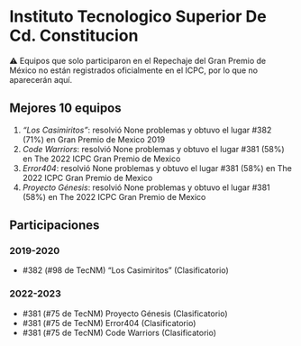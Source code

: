 # Instituto Tecnologico Superior De Cd. Constitucion

:warning: Equipos que solo participaron en el Repechaje del Gran Premio de México no están registrados oficialmente en el ICPC, por lo que no aparecerán aquí.

## Mejores 10 equipos

1. _“Los Casimiritos”_: resolvió None problemas y obtuvo el lugar #382 (71%) en Gran Premio de Mexico 2019
1. _Code Warriors_: resolvió None problemas y obtuvo el lugar #381 (58%) en The 2022 ICPC Gran Premio de Mexico
1. _Error404_: resolvió None problemas y obtuvo el lugar #381 (58%) en The 2022 ICPC Gran Premio de Mexico
1. _Proyecto Génesis_: resolvió None problemas y obtuvo el lugar #381 (58%) en The 2022 ICPC Gran Premio de Mexico

## Participaciones

### 2019-2020

- #382 (#98 de TecNM) “Los Casimiritos” (Clasificatorio)

### 2022-2023

- #381 (#75 de TecNM) Proyecto Génesis (Clasificatorio)
- #381 (#75 de TecNM) Error404 (Clasificatorio)
- #381 (#75 de TecNM) Code Warriors (Clasificatorio)



